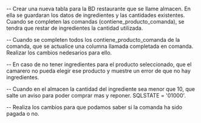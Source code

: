 -- Crear una nueva tabla para la BD restaurante que se llame almacen. En ella se guardaran los datos de ingredientes y las cantidades existentes. Cuando se completen las comandas (contiene_producto_comanda), se tendra que restar de ingredientes la cantidad utilizada.


-- Cuando se completen todos los contiene_producto_comanda de la comanda, que se actualice una columna llamada completada en comanda. Realizar los cambios nedesarios para ello.



-- En caso de no tener ingredientes para el producto seleccionado, que el camarero no pueda elegir ese producto y muestre un error de que no hay ingredientes.



-- Cuando en el almacen la cantidad del ingrediente sea menor que 10, que salte un aviso para poder comprar mas y reponer. SQLSTATE = '01000'.


-- Realiza los cambios para que podamos saber si la comanda ha sido pagada o no.